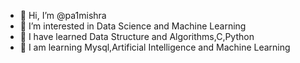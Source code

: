 - 👋 Hi, I’m @pa1mishra
- 👀 I’m interested in Data Science and Machine Learning
- 🌱 I have learned Data Structure and Algorithms,C,Python 
- 🌱 I am learning Mysql,Artificial Intelligence and Machine Learning


<!---
pa1mishra/pa1mishra is a ✨ special ✨ repository because its `README.md` (this file) appears on your GitHub profile.
You can click the Preview link to take a look at your changes.
--->
